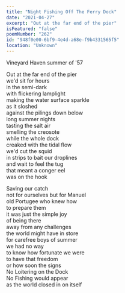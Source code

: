 ```yaml
---
title: "Night Fishing Off The Ferry Dock"
date: "2021-04-27"
excerpt: "Out at the far end of the pier"
isFeatured: "false"
poemNumber: "262"
id: "948f0e00-6bf9-4e4d-a68e-f9b4331565f5"
location: "Unknown"
---
```


Vineyard Haven summer of '57

Out at the far end of the pier  
we'd sit for hours  
in the semi-dark  
with flickering lamplight  
making the water surface sparkle  
as it sloshed  
against the pilings down below  
long summer nights  
tasting the salt air  
smelling the creosote  
while the whole dock  
creaked with the tidal flow  
we'd cut the squid  
in strips to bait our droplines  
and wait to feel the tug  
that meant a conger eel  
was on the hook

Saving our catch  
not for ourselves but for Manuel  
old Portugee who knew how  
to prepare them  
it was just the simple joy  
of being there  
away from any challenges  
the world might have in store  
for carefree boys of summer  
we had no way  
to know how fortunate we were  
to have that freedom  
or how soon the signs  
No Loitering on the Dock  
No Fishing would appear  
as the world closed in on itself
